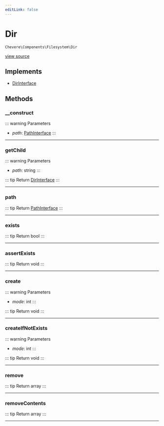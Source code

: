 ```yaml
---
editLink: false
---
```


# Dir

`Chevere\Components\Filesystem\Dir`

[view source](https://github.com/chevere/chevere/blob/main/src/Chevere/Components/Filesystem/Dir.php)

## Implements

- [DirInterface](../../Interfaces/Filesystem/DirInterface.md)

## Methods

### __construct

::: warning Parameters
- *path*: [PathInterface](../../Interfaces/Filesystem/PathInterface.md)
:::

---

### getChild

::: warning Parameters
- *path*: string
:::

::: tip Return
[DirInterface](../../Interfaces/Filesystem/DirInterface.md)
:::

---

### path

::: tip Return
[PathInterface](../../Interfaces/Filesystem/PathInterface.md)
:::

---

### exists

::: tip Return
bool
:::

---

### assertExists

::: tip Return
void
:::

---

### create

::: warning Parameters
- *mode*: int
:::

::: tip Return
void
:::

---

### createIfNotExists

::: warning Parameters
- *mode*: int
:::

::: tip Return
void
:::

---

### remove

::: tip Return
array
:::

---

### removeContents

::: tip Return
array
:::

---
